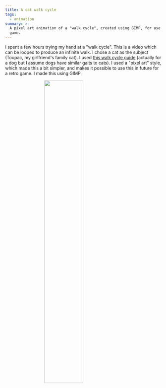 ```yaml
---
title: A cat walk cycle
tags:
  - animation
summary: >-
  A pixel art animation of a "walk cycle", created using GIMP, for use in a retro
  game.
---
```


I spent a few hours trying my hand at a "walk cycle".
This is a video which can be looped to produce an infinite walk.
I chose a cat as the subject (Toupac, my girlfriend's family cat).
I used [this walk cycle guide](https://i-h2.pinimg.com/564x/fa/0e/83/fa0e839bf78980cced0aa0f6f89f7f88.jpg)
(actually for a dog but I assume dogs have similar gaits to cats).
I used a "pixel art" style,
which made this a bit simpler,
and makes it possible to use this in future for a retro game.
I made this using GIMP.

<p><img src="/assets/2018-12-28-cat-walk-cycle/cat.gif" style="width: 50%; margin-left: 25%; image-rendering: pixelated"/></p>
